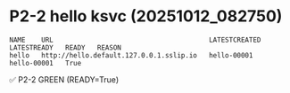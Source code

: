 # P2-2 hello ksvc (20251012_082750)
```
NAME    URL                                       LATESTCREATED   LATESTREADY   READY   REASON
hello   http://hello.default.127.0.0.1.sslip.io   hello-00001     hello-00001   True    
```
✅ P2-2 GREEN (READY=True)
